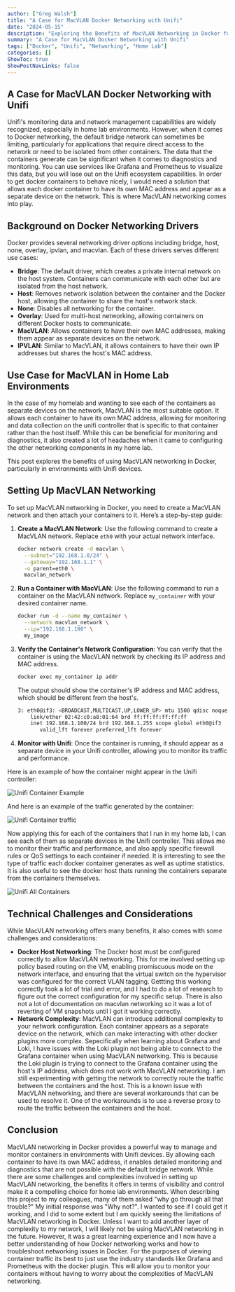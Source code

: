 ```yaml
---
author: ["Greg Walsh"]
title: "A Case for MacVLAN Docker Networking with Unifi"
date: "2024-05-15"
description: "Exploring the Benefits of MacVLAN Networking in Docker for Unifi Environments"
summary: "A Case for MacVLAN Docker Networking with Unifi"
tags: ["Docker", "Unifi", "Networking", "Home Lab"]
categories: []
ShowToc: true
ShowPostNavLinks: false
---
```


## A Case for MacVLAN Docker Networking with Unifi

Unifi's monitoring data and network management capabilities are widely recognized, especially in home lab environments. However, when it comes to Docker networking, the default bridge network can sometimes be limiting, particularly for applications that require direct access to the network or need to be isolated from other containers. The data that the containers generate can be significant when it comes to diagnostics and monitoring. You can use services like Grafana and Prometheus to visualize this data, but you will lose out on the Unifi ecosystem capabilities. In order to get docker containers to behave nicely, I would need a solution that allows each docker container to have its own MAC address and appear as a separate device on the network. This is where MacVLAN networking comes into play.

## Background on Docker Networking Drivers

Docker provides several networking driver options including bridge, host, none, overlay, ipvlan, and macvlan. Each of these drivers serves different use cases:

- **Bridge**: The default driver, which creates a private internal network on the host system. Containers can communicate with each other but are isolated from the host network.
- **Host**: Removes network isolation between the container and the Docker host, allowing the container to share the host's network stack.
- **None**: Disables all networking for the container.
- **Overlay**: Used for multi-host networking, allowing containers on different Docker hosts to communicate.
- **MacVLAN**: Allows containers to have their own MAC addresses, making them appear as separate devices on the network.
- **IPVLAN**: Similar to MacVLAN, it allows containers to have their own IP addresses but shares the host's MAC address.

## Use Case for MacVLAN in Home Lab Environments

In the case of my homelab and wanting to see each of the containers as separate devices on the network, MacVLAN is the most suitable option. It allows each container to have its own MAC address, allowing for monitoring and data collection on the unifi controller that is specific to that container rather than the host itself. While this can be beneficial for monitoring and diagnostics, it also created a lot of headaches when it came to configuring the other networking components in my home lab.

This post explores the benefits of using MacVLAN networking in Docker, particularly in environments with Unifi devices.

## Setting Up MacVLAN Networking

To set up MacVLAN networking in Docker, you need to create a MacVLAN network and then attach your containers to it. Here’s a step-by-step guide:

1. **Create a MacVLAN Network**: Use the following command to create a MacVLAN network. Replace `eth0` with your actual network interface.

   ```bash
   docker network create -d macvlan \
     --subnet="192.168.1.0/24" \
     --gateway="192.168.1.1" \
     -o parent=eth0 \
     macvlan_network
    ```

2. **Run a Container with MacVLAN**: Use the following command to run a container on the MacVLAN network. Replace `my_container` with your desired container name.

    ```bash
    docker run -d --name my_container \
      --network macvlan_network \
      --ip="192.168.1.100" \
      my_image
    ```

3. **Verify the Container's Network Configuration**: You can verify that the container is using the MacVLAN network by checking its IP address and MAC address.

    ```bash
    docker exec my_container ip addr
    ```

    The output should show the container's IP address and MAC address, which should be different from the host's.

    ```bash
    3: eth0@if3: <BROADCAST,MULTICAST,UP,LOWER_UP> mtu 1500 qdisc noqueue state UP group default qlen 1000
        link/ether 02:42:c0:a8:01:64 brd ff:ff:ff:ff:ff:ff
        inet 192.168.1.100/24 brd 192.168.1.255 scope global eth0@if3
           valid_lft forever preferred_lft forever
    ```

4. **Monitor with Unifi**: Once the container is running, it should appear as a separate device in your Unifi controller, allowing you to monitor its traffic and performance.

Here is an example of how the container might appear in the Unifi controller:

![Unifi Container Example](/macvlandockerunifidata.png)

And here is an example of the traffic generated by the container:

![Unifi Container traffic](/macvlandockerunifitraffic.png)

Now applying this for each of the containers that I run in my home lab, I can see each of them as separate devices in the Unifi controller. This allows me to monitor their traffic and performance, and also apply specific firewall rules or QoS settings to each container if needed. It is interesting to see the type of traffic each docker container generates as well as uptime statistics. It is also useful to see the docker host thats running the containers separate from the containers themselves.

![Unifi All Containers](/macvlandockerallcontainers.png)

## Technical Challenges and Considerations

While MacVLAN networking offers many benefits, it also comes with some challenges and considerations:

- **Docker Host Networking**: The Docker host must be configured correctly to allow MacVLAN networking. This for me involved setting up policy based routing on the VM, enabling promiscuous mode on the network interface, and ensuring that the virtual switch on the hypervisor was configured for the correct VLAN tagging. Gettting this working correctly took a lot of trial and error, and I had to do a lot of research to figure out the correct configuration for my specific setup. There is also not a lot of documentation on macvlan networking so it was a lot of reverting of VM snapshots until I got it working correctly.
- **Network Complexity**: MacVLAN can introduce additional complexity to your network configuration. Each container appears as a separate device on the network, which can make interacting with other docker plugins more complex. Sepecifically when learning about Grafana and Loki, I have issues with the Loki plugin not being able to connect to the Grafana container when using MacVLAN networking. This is because the Loki plugin is trying to connect to the Grafana container using the host's IP address, which does not work with MacVLAN networking. I am still experimenting with getting the network to correctly route the traffic between the containers and the host. This is a known issue with MacVLAN networking, and there are several workarounds that can be used to resolve it. One of the workarounds is to use a reverse proxy to route the traffic between the containers and the host.

## Conclusion

MacVLAN networking in Docker provides a powerful way to manage and monitor containers in environments with Unifi devices. By allowing each container to have its own MAC address, it enables detailed monitoring and diagnostics that are not possible with the default bridge network. While there are some challenges and complexities involved in setting up MacVLAN networking, the benefits it offers in terms of visibility and control make it a compelling choice for home lab environments. When describing this project to my colleagues, many of them asked "why go through all that trouble?" My initial response was "Why not?". I wanted to see if I could get it working, and I did to some extent but I am quickly seeing the limitations of MacVLAN networking in Docker. Unless I want to add another layer of complexity to my network, I will likely not be using MacVLAN networking in the future. However, it was a great learning experience and I now have a better understanding of how Docker networking works and how to troubleshoot networking issues in Docker. For the purposes of viewing container traffic its best to just use the industry standards like Grafana and Prometheus with the docker plugin. This will allow you to monitor your containers without having to worry about the complexities of MacVLAN networking.
